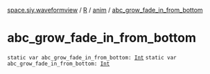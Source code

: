 [space.siy.waveformview](../../index.md) / [R](../index.md) / [anim](index.md) / [abc_grow_fade_in_from_bottom](./abc_grow_fade_in_from_bottom.md)

# abc_grow_fade_in_from_bottom

`static var abc_grow_fade_in_from_bottom: `[`Int`](https://kotlinlang.org/api/latest/jvm/stdlib/kotlin/-int/index.html)
`static var abc_grow_fade_in_from_bottom: `[`Int`](https://kotlinlang.org/api/latest/jvm/stdlib/kotlin/-int/index.html)